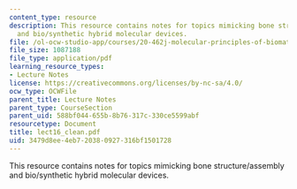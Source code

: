 ```yaml
---
content_type: resource
description: This resource contains notes for topics mimicking bone structure/assembly
  and bio/synthetic hybrid molecular devices.
file: /ol-ocw-studio-app/courses/20-462j-molecular-principles-of-biomaterials-spring-2006/3479d8ee4eb720380927316bf1501728_lect16_clean.pdf
file_size: 1087188
file_type: application/pdf
learning_resource_types:
- Lecture Notes
license: https://creativecommons.org/licenses/by-nc-sa/4.0/
ocw_type: OCWFile
parent_title: Lecture Notes
parent_type: CourseSection
parent_uid: 588bf044-655b-8b76-317c-330ce5599abf
resourcetype: Document
title: lect16_clean.pdf
uid: 3479d8ee-4eb7-2038-0927-316bf1501728
---
```

This resource contains notes for topics mimicking bone structure/assembly and bio/synthetic hybrid molecular devices.